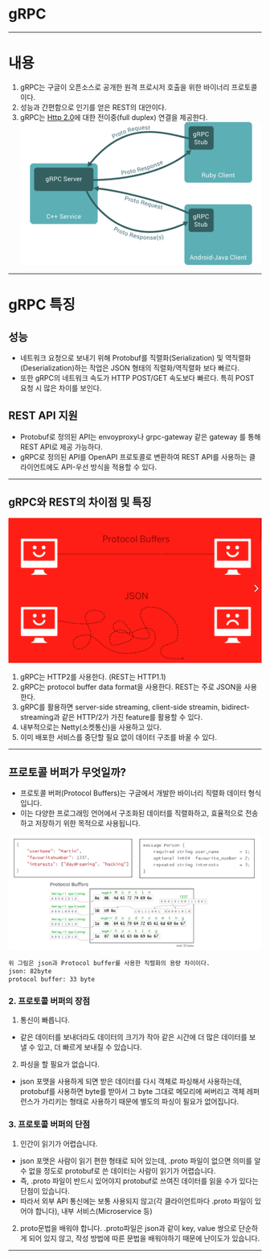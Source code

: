 
# gRPC

---

# 내용
1. gRPC는 구글이 오픈소스로 공개한 원격 프로시저 호출을 위한 바이너리 프로토콜이다. 
2. 성능과 간편함으로 인기를 얻은 REST의 대안이다. 
3. gRPC는 [Http 2.0](..%2F..%2F..%2FApplication%20Layer%2FHttp%2FHttp%EC%99%80%20Http%202.0.md)에 대한 전이중(full duplex) 연결을 제공한다.
![gRPC.svg](..%2F..%2F..%2F..%2F..%2F..%2Fetc%2Fimage%2FNetwork_image%2F7Layer%2FgRPC%2FgRPC.svg)


--- 

# gRPC 특징 

## 성능
- 네트워크 요청으로 보내기 위해 Protobuf를 직렬화(Serialization) 및 역직렬화(Deserialization)하는 작업은 JSON 형태의 직렬화/역직렬화 보다 빠르다.
- 또한 gRPC의 네트워크 속도가 HTTP POST/GET 속도보다 빠르다. 특히 POST 요청 시 많은 차이를 보인다.

## REST API 지원
- Protobuf로 정의된 API는 envoyproxy나 grpc-gateway 같은 gateway 를 통해 REST API로 제공 가능하다. 
- gRPC로 정의된 API를 OpenAPI 프로토콜로 변환하여 REST API를 사용하는 클라이언트에도 API-우선 방식을 적용할 수 있다.

--- 

## gRPC와 REST의 차이점 및 특징

![gRPC & Rest.png](..%2F..%2F..%2F..%2F..%2F..%2Fetc%2Fimage%2FNetwork_image%2F7Layer%2FgRPC%2FgRPC%20%26%20Rest.png)


1. gRPC는 HTTP2를 사용한다. (REST는 HTTP1.1)
2. gRPC는 protocol buffer data format을 사용한다. REST는 주로 JSON을 사용한다.
3. gRPC를 활용하면 server-side streaming, client-side streamin, bidirect-streaming과 같은 HTTP/2가 가진 feature를 활용할 수 있다.
4. 내부적으로는 Netty(소켓통신)을 사용하고 있다.
5. 이미 배포한 서비스를 중단할 필요 없이 데이터 구조를 바꿀 수 있다.

---

## 프로토콜 버퍼가 무엇일까?
- 프로토콜 버퍼(Protocol Buffers)는 구글에서 개발한 바이너리 직렬화 데이터 형식입니다.
- 이는 다양한 프로그래밍 언어에서 구조화된 데이터를 직렬화하고, 효율적으로 전송하고 저장하기 위한 목적으로 사용됩니다.

![Protocol Buffer.png](..%2F..%2F..%2F..%2F..%2F..%2Fetc%2Fimage%2FNetwork_image%2F7Layer%2FgRPC%2FProtocol%20Buffer.png)
```
위 그림은 json과 Protocol buffer를 사용한 직렬화의 용량 차이이다.
json: 82byte
protocol buffer: 33 byte
```

### 2. 프로토콜 버퍼의 장점
1) 통신이 빠릅니다.
- 같은 데이터를 보내더라도 데이터의 크기가 작아 같은 시간에 더 많은 데이터를 보낼 수 있고, 더 빠르게 보내질 수 있습니다.
2) 파싱을 할 필요가 없습니다.
- json 포맷을 사용하게 되면 받은 데이터를 다시 객체로 파싱해서 사용하는데, protobuf를 사용하면 byte를 받아서 그 byte 그대로 메모리에 써버리고 객체 레퍼런스가 가리키는 형태로 사용하기 때문에 별도의 파싱이 필요가 없어집니다.

### 3. 프로토콜 버퍼의 단점
1) 인간이 읽기가 어렵습니다.
- json 포맷은 사람이 읽기 편한 형태로 되어 있는데, .proto 파일이 없으면 의미를 알 수 없을 정도로 protobuf로 쓴 데이터는 사람이 읽기가 어렵습니다. 
- 즉, .proto 파일이 반드시 있어야지 protobuf로 쓰여진 데이터를 읽을 수가 있다는 단점이 있습니다.
- 따라서 외부 API 통신에는 보통 사용되지 않고(각 클라이언트마다 .proto 파일이 있어야 합니다), 내부 서비스(Microservice 등)
2. proto문법을 배워야 합니다.
.proto파일은 json과 같이 key, value 쌍으로 단순하게 되어 있지 않고, 작성 방법에 따른 문법을 배워야하기 때문에 난이도가 있습니다.
---

